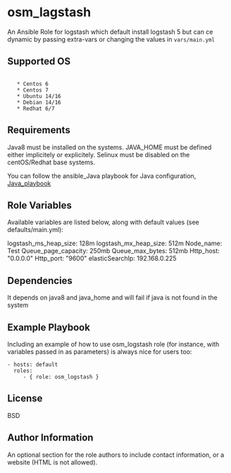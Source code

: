 osm_lagstash
=========

An Ansible Role for logstash which default install logstash 5 but can ce dynamic by passing extra-vars or changing the values in ```vars/main.yml```


Supported OS
------------
```This role will work on the following operating systems:

   * Centos 6
   * Centos 7
   * Ubuntu 14/16
   * Debian 14/16
   * Redhat 6/7
```
 
Requirements
------------
Java8 must be installed on the systems. JAVA_HOME must be defined either implicitely or explicitely.
Selinux must be disabled on the centOS/Redhat base systems.

You can follow the ansible_Java playbook for Java configuration, [Java_playbook](https://github.com/opstree-ansible/osm_java)

Role Variables
--------------

Available variables are listed below, along with default values (see defaults/main.yml):

logstash_ms_heap_size: 128m
logstash_mx_heap_size: 512m
Node_name: Test
Queue_page_capacity: 250mb
Queue_max_bytes: 512mb
Http_host: "0.0.0.0"
Http_port: "9600"
elasticSearchIp: 192.168.0.225

Dependencies
------------

It depends on java8 and java_home and will fail if java is not found in the system

Example Playbook
----------------

Including an example of how to use osm_logstash role (for instance, with variables passed in as parameters) is always nice for users too:

    - hosts: default
      roles:
         - { role: osm_logstash }

License
-------

BSD

Author Information
------------------

An optional section for the role authors to include contact information, or a website (HTML is not allowed).
